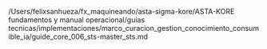 /Users/felixsanhueza/fx_maquineando/asta-sigma-kore/ASTA-KORE fundamentos y manual operacional/guias tecnicas/implementaciones/marco_curacion_gestion_conocimiento_consumible_ia/guide_core_006_sts-master_sts.md